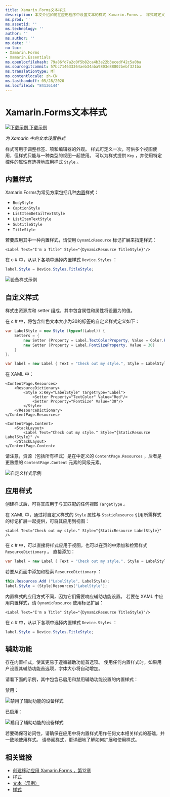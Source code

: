 ```yaml
---
title: Xamarin.Forms文本样式
description: 本文介绍如何在应用程序中设置文本的样式 Xamarin.Forms 。 样式可定义一次，可供多个视图使用，但样式只能与一种类型的视图一起使用。
ms.prod: ''
ms.assetid: ''
ms.technology: ''
author: ''
ms.author: ''
ms.date: ''
no-loc:
- Xamarin.Forms
- Xamarin.Essentials
ms.openlocfilehash: 79a86fd7a2c0f5b82ca4b3e22b3ecedf42c5a0ba
ms.sourcegitcommit: 57bc714633364aeb34aba9803e88802bebf321ba
ms.translationtype: MT
ms.contentlocale: zh-CN
ms.lasthandoff: 05/28/2020
ms.locfileid: "84136144"
---
```

# <a name="xamarinforms-text-styles"></a>Xamarin.Forms文本样式

[![下载示例](~/media/shared/download.png) 下载示例](https://docs.microsoft.com/samples/xamarin/xamarin-forms-samples/userinterface-text)

_为 Xamarin 中的文本设置格式_

样式可用于调整标签、项和编辑器的外观。 样式可定义一次，可供多个视图使用，但样式只能与一种类型的视图一起使用。
可以为样式提供 `Key` ，并使用特定控件的属性有选择地应用样式 `Style` 。

<a name="Built-In_Styles" />

## <a name="built-in-styles"></a>内置样式

Xamarin.Forms为常见方案包括几种[内置](xref:Xamarin.Forms.Device.Styles)样式：

- `BodyStyle`
- `CaptionStyle`
- `ListItemDetailTextStyle`
- `ListItemTextStyle`
- `SubtitleStyle`
- `TitleStyle`

若要应用其中一种内置样式，请使用 `DynamicResource` 标记扩展来指定样式：

```xaml
<Label Text="I'm a Title" Style="{DynamicResource TitleStyle}"/>
```

在 c # 中，从以下各项中选择内置样式 `Device.Styles` ：

```csharp
label.Style = Device.Styles.TitleStyle;
```

![设备样式示例](styles-images/builtinstyles.png)

<a name="Custom_Styles" />

## <a name="custom-styles"></a>自定义样式

样式由资源库和 setter 组成，其中包含属性和属性将设置为的值。

在 c # 中，将包含红色文本大小为30的标签的自定义样式定义如下：

```csharp
var LabelStyle = new Style (typeof(Label)) {
    Setters = {
        new Setter {Property = Label.TextColorProperty, Value = Color.Red},
        new Setter {Property = Label.FontSizeProperty, Value = 30}
    }
};

var label = new Label { Text = "Check out my style.", Style = LabelStyle };
```

在 XAML 中：

```xaml
<ContentPage.Resources>
    <ResourceDictionary>
        <Style x:Key="LabelStyle" TargetType="Label">
            <Setter Property="TextColor" Value="Red"/>
            <Setter Property="FontSize" Value="30"/>
        </Style>
    </ResourceDictionary>
</ContentPage.Resources>

<ContentPage.Content>
    <StackLayout>
        <Label Text="Check out my style." Style="{StaticResource LabelStyle}" />
    </StackLayout>
</ContentPage.Content>
```

请注意，资源（包括所有样式）是在中定义的 `ContentPage.Resources` ，后者是更熟悉的 `ContentPage.Content` 元素的同级元素。

![自定义样式示例](styles-images/customstyle.png)

<a name="Applying_Styles" />

## <a name="applying-styles"></a>应用样式

创建样式后，可将其应用于与其匹配的任何视图 `TargetType` 。

在 XAML 中，通过将自定义样式的 `Style` 属性与 `StaticResource` 引用所需样式的标记扩展一起提供，可将其应用到视图：

```xaml
<Label Text="Check out my style." Style="{StaticResource LabelStyle}" />
```

在 c # 中，可以直接将样式应用于视图，也可以在页的中添加和检索样式 `ResourceDictionary` 。 直接添加：

```csharp
var label = new Label { Text = "Check out my style.", Style = LabelStyle };
```

若要从页面中添加和检索 `ResourceDictionary` ：

```csharp
this.Resources.Add ("LabelStyle", LabelStyle);
label.Style = (Style)Resources["LabelStyle"];
```

内置样式的应用方式不同，因为它们需要响应辅助功能设置。 若要在 XAML 中应用内置样式，请 `DynamicResource` 使用标记扩展：

```xaml
<Label Text="I'm a Title" Style="{DynamicResource TitleStyle}"/>
```

在 c # 中，从以下各项中选择内置样式 `Device.Styles` ：

```csharp
label.Style = Device.Styles.TitleStyle;
```

## <a name="accessibility"></a>辅助功能

存在内置样式，使其更易于遵循辅助功能首选项。 使用任何内置样式时，如果用户设置其辅助功能首选项，字体大小将自动增加。

请看下面的示例，其中包含已启用和禁用辅助功能设置的内置样式：

禁用：

![禁用了辅助功能的设备样式](styles-images/pre-access.png)

已启用：

![启用了辅助功能的设备样式](styles-images/post-access.png)

若要确保可访问性，请确保在应用中将内置样式用作任何文本相关样式的基础，并一致地使用样式。 请参阅[样式](~/xamarin-forms/user-interface/styles/index.md)，更详细地了解如何扩展和使用样式。

## <a name="related-links"></a>相关链接

- [创建移动应用 Xamarin.Forms ，第12章](https://developer.xamarin.com/r/xamarin-forms/book/chapter12.pdf)
- [样式](~/xamarin-forms/user-interface/styles/index.md)
- [文本（示例）](https://docs.microsoft.com/samples/xamarin/xamarin-forms-samples/userinterface-text)
- [样式](xref:Xamarin.Forms.Style)
